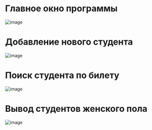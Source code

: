 # Главное окно программы

![image](https://user-images.githubusercontent.com/73188898/205069653-0785cf5e-a204-4ee5-8163-1085fcbef374.png)

# Добавление нового студента

![image](https://user-images.githubusercontent.com/73188898/205070077-16022e4e-1570-49ef-aa11-f773f386fb5c.png)

# Поиск студента по билету

![image](https://user-images.githubusercontent.com/73188898/205070290-e573f9fa-e043-4eb1-a589-65e8833baf45.png)

# Вывод студентов женского пола

![image](https://user-images.githubusercontent.com/73188898/205070471-2a3429bf-a540-4853-a290-f207dfd18001.png)

